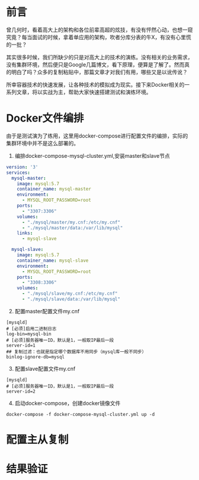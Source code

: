 # 前言

曾几何时，看着高大上的架构和各位前辈高超的炫技，有没有怦然心动，也想一窥究竟？每当面试的时候，拿着单应用的架构，吹者分库分表的牛X，有没有心里慌的一批？

其实很多时候，我们所缺少的只是对高大上的技术的演练。没有相关的业务需求，没有集群环境，然后便只是Google几篇博文，看下原理，便算是了解了。然而真的明白了吗？众多的复制粘贴中，那篇文章才对我们有用，哪些又是以讹传讹？

所幸容器技术的快速发展，让各种技术的模拟成为现实。接下来Docker相关的一系列文章，将以实战为主，帮助大家快速搭建测试和演练环境。

# Docker文件编排

由于是测试演为了练用，这里用docker-compose进行配置文件的编排，实际的集群环境中并不是这么部署的。

1. 编排docker-compose-mysql-cluster.yml,安装master和slave节点

```yaml
version: '3'
services:
  mysql-master:
    image: mysql:5.7
    container_name: mysql-master
    environment:
      - MYSQL_ROOT_PASSWORD=root
    ports:
      - "3307:3306"
    volumes:
      - "./mysql/master/my.cnf:/etc/my.cnf"
      - "./mysql/master/data:/var/lib/mysql"
    links:
      - mysql-slave

  mysql-slave:
    image: mysql:5.7
    container_name: mysql-slave
    environment:
      - MYSQL_ROOT_PASSWORD=root
    ports:
      - "3308:3306"
    volumes:
      - "./mysql/slave/my.cnf:/etc/my.cnf"
      - "./mysql/slave/data:/var/lib/mysql"

```

2. 配置master配置文件my.cnf

```
[mysqld]
# [必须]启用二进制日志
log-bin=mysql-bin 
# [必须]服务器唯一ID，默认是1，一般取IP最后一段  
server-id=1
## 复制过滤：也就是指定哪个数据库不用同步（mysql库一般不同步）
binlog-ignore-db=mysql
```

3. 配置slave配置文件my.cnf
 
```
[mysqld]
# [必须]服务器唯一ID，默认是1，一般取IP最后一段  
server-id=2
```

4. 启动docker-compose，创建docker镜像文件

```docker
docker-compose -f docker-compose-mysql-cluster.yml up -d
```


# 配置主从复制

# 结果验证